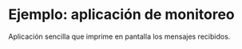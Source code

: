 Ejemplo: aplicación de monitoreo
================================

Aplicación sencilla que imprime en pantalla los mensajes recibidos.
